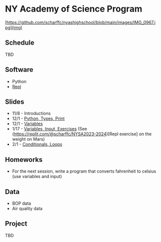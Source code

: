 # NY Academy of Science Program

[https://github.com/scharffc/nyashighschool/blob/main/images/IMG_0967.jpg](img)

## Schedule

TBD

## Software

* Python
* [Repl](https://replit.com)
  
## Slides

* 11/8 - Introductions
* 12/1 - [Python, Types, Print](https://docs.google.com/presentation/d/1k2Vk7Sb8bYdjP1gap9c1Tf48Aor62THyUWTjsyy0XYI/edit?usp=sharing)
* 12/1 - [Variables](https://docs.google.com/presentation/d/1AAKbWngXurrr58f3IX7uiYWzBkCiVIGH8jEy7p4oOWc/edit)
* 1/17 - [Variables, Input, Exercises](https://docs.google.com/presentation/d/1AAKbWngXurrr58f3IX7uiYWzBkCiVIGH8jEy7p4oOWc/edit) (See (https://replit.com/@scharffc/NYSA2023-2024)[Repl exercise] on the weight on Mars) 
* 2/1 - [Conditionals, Loops](https://docs.google.com/presentation/d/1eeIE1Mq6dLNPA7bpe2dlwoxh7H918p_AuyW5MBc3_KQ/edit)

## Homeworks

* For the next session, write a program that converts fahrenheit to celsius (use variables and input)

## Data

* BOP data
* Air quality data

## Project

TBD
